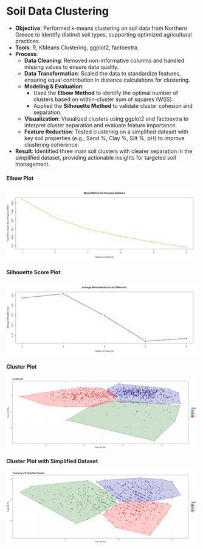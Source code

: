 # Soil Data Clustering

- **Objective**: Performed k-means clustering on soil data from Northern Greece to identify distinct soil types, supporting optimized agricultural practices.
- **Tools**: R, KMeans Clustering, ggplot2, factoextra.
- **Process**:
  - **Data Cleaning**: Removed non-informative columns and handled missing values to ensure data quality.
  - **Data Transformation**: Scaled the data to standardize features, ensuring equal contribution in distance calculations for clustering.
  - **Modeling & Evaluation**:
    - Used the **Elbow Method** to identify the optimal number of clusters based on within-cluster sum of squares (WSS).
    - Applied the **Silhouette Method** to validate cluster cohesion and separation.
  - **Visualization**: Visualized clusters using ggplot2 and factoextra to interpret cluster separation and evaluate feature importance.
  - **Feature Reduction**: Tested clustering on a simplified dataset with key soil properties (e.g., Sand %, Clay %, Silt %, pH) to improve clustering coherence.
- **Result**: Identified three main soil clusters with clearer separation in the simplified dataset, providing actionable insights for targeted soil management.

#### Elbow Plot
![Elbow Plot](images/Elbow%20Method%20for%20Choosing%20Optimal%20k.png)

#### Silhouette Score Plot
![Silhouette Plot](images/Average%20Silhouette%20Scores%20for%20Different%20k.png)

#### Cluster Plot
![Cluster Plot](images/Cluster%20plot.png)

#### Cluster Plot with Simplified Dataset
![Cluster Plot Simplified](images/Clustering%20with%20Simplified%20Dataset.png)
